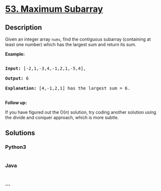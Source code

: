 # [53. Maximum Subarray](https://leetcode.com/problems/maximum-subarray)

## Description
<p>Given an integer array <code>nums</code>, find the contiguous subarray&nbsp;(containing at least one number) which has the largest sum and return its sum.</p>



<p><strong>Example:</strong></p>



<pre>

<strong>Input:</strong> [-2,1,-3,4,-1,2,1,-5,4],

<strong>Output:</strong> 6

<strong>Explanation:</strong>&nbsp;[4,-1,2,1] has the largest sum = 6.

</pre>



<p><strong>Follow up:</strong></p>



<p>If you have figured out the O(<em>n</em>) solution, try coding another solution using the divide and conquer approach, which is more subtle.</p>




## Solutions


<!-- tabs:start -->

### **Python3**

```python

```

### **Java**

```java

```

### **...**
```

```

<!-- tabs:end -->